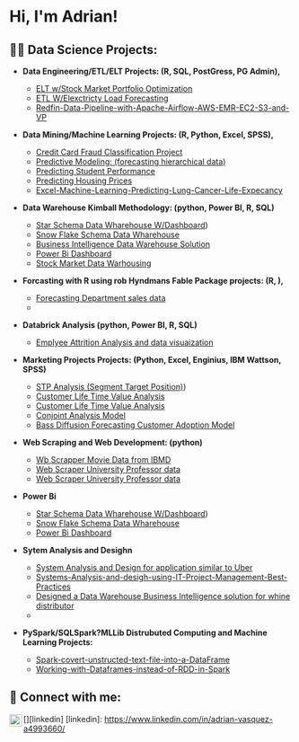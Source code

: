 
<h1>Hi, I'm Adrian! 

<h2>👨‍💻 Data Science Projects:</h2>

- <b> Data Engineering/ETL/ELT Projects: (R, SQL, PostGress, PG Admin),</b>
  - [ELT w/Stock Market Portfolio Optimization](https://github.com/avasquez9999/Stock-Market-ETL-and-Analytics-Project)
  - [ETL W/Elexctricty Load Forecasting](https://github.com/avasquez9999/SQL-AND-R-ETL-Project-Electricity-load-data-wharhousing-and-forecasting)   
  - [Redfin-Data-Pipeline-with-Apache-Airflow-AWS-EMR-EC2-S3-and-VP](https://github.com/avasquez9999/Redfin-Data-Pipeline-with-Apache-Airflow-AWS-EMR-EC2-S3-and-VPC)
    
- <b>Data Mining/Machine Learning Projects: (R, Python, Excel, SPSS),</b>
  - [Credit Card Fraud Classification Project](https://github.com/avasquez9999/CapStone-Project-Fraud-Dection-Using-R-and-Power-Bi-for-data-Viz)
  - [Predictive Modeling: (forecasting hierarchical data)](https://github.com/avasquez9999/Advanced-Forecasting-Project)
  - [Predicting Student Performance](https://github.com/avasquez9999/Predicting-Student-Performance)    
  - [Predicting Housing Prices](https://github.com/avasquez9999/Boston-Housing-predictive-modeling)
  - [Excel-Machine-Learning-Predicting-Lung-Cancer-Life-Expecancy](https://github.com/avasquez9999/Excel-Machine-Learning-Predicting-Lung-Cancer-Life-Expecancy)
    
- <b>Data Warehouse Kimball Methodology: (python, Power BI, R, SQL)</b>
  - [Star Schema Data Wharehouse W/Dashboard](https://github.com/avasquez9999/Data-Wharhousing-Star-Schema-witth-Interactive-Dashboard/blob/main/README.md))
  - [Snow Flake Schema Data Wharehouse](https://github.com/avasquez9999/Data-Wharhouse-Snowflake-Schema-witth--Interactive-Dashboard)
  - [Business Intelligence Data Warehouse Solution](https://github.com/avasquez9999/Data-Wharhousing-Business-Intelegence-System/upload/main)
  - [Power Bi Dashboard](https://github.com/avasquez9999/CapStone-Project-Fraud-Dection-Using-R-and-Power-Bi-for-data-Viz)
  - [Stock Market Data Warhousing](https://github.com/avasquez9999/Stock-Market-ETL-and-Analytics-Project)
    
- <b> Forcasting with R using rob Hyndmans Fable Package projects: (R, ),</b>
  - [Forecasting Department sales data](https://github.com/avasquez9999/Stock-Market-ETL-and-Analytics-Project)
  - 
- <b>Databrick Analysis (python, Power BI, R, SQL)</b>
  - [Emplyee Attrition Analysis and data visuaization](https://github.com/avasquez9999/Databrick-_SQL_and_Data_Visualization)

    
- <b>Marketing Projects Projects: (Python, Excel, Enginius, IBM Wattson, SPSS)</b>
  - [STP Analysis (Segment Target Position)](https://github.com/avasquez9999/Positon-Segment-Target-Marketing-Analysis))
  - [Customer Life Time Value Analysis](https://github.com/avasquez9999/Custermer-Life-Time-Value-Model)
  - [Customer Life Time Value Analysis](https://github.com/avasquez9999/Custermer-Life-Time-Value-Model)
  - [Conjoint Analysis Model](https://github.com/avasquez9999/Conjoint-Analysis)
  - [Bass Diffusion Forecasting Customer Adoption Model](https://github.com/avasquez9999/Marketing-Bass-Diffusion-Analysis)

- <b>Web Scraping and Web Development: (python)</b>
  - [Wb Scrapper Movie Data from IBMD ](https://github.com/avasquez9999/Several-Web-scraping-and-Web-aplication-Projectsject-3)
  - [Web Scraper University Professor data](https://github.com/avasquez9999/Several-Web-scraping-and-Web-aplication-Projectsject-3)
  - [Web Scraper University Professor data](https://github.com/avasquez9999/Several-Web-scraping-and-Web-aplication-Projectsject-3)
 
- <b>Power Bi</b>
  - [Star Schema Data Wharehouse W/Dashboard](https://github.com/avasquez9999/Data-Wharhousing-Star-Schema-witth-Interactive-Dashboard/blob/main/README.md))
  - [Snow Flake Schema Data Wharehouse](https://github.com/avasquez9999/Data-Wharhouse-Snowflake-Schema-witth--Interactive-Dashboard)
  - [Power Bi Dashboard](https://github.com/avasquez9999/CapStone-Project-Fraud-Dection-Using-R-and-Power-Bi-for-data-Viz)
   
- <b>Sytem Analysis and Desighn</b>
   - [System Analysis and Design for application similar to Uber](https://github.com/avasquez9999/System-Analysis-and-Disign-for-an-aplication-similar-to-Uber )
   - [Systems-Analysis-and-desigh-using-IT-Project-Management-Best-Practices](https://github.com/avasquez9999/Systems-Analysis-and-desigh-using-IT-Project-Management-Best-Practices)
   - [Designed a Data Warehouse Business Intelligence solution for whine distributor](https://github.com/avasquez9999/Data-Wharhousing-Business-Intelegence-System/upload/main)
   - 
- <b>PySpark/SQLSpark?MLLib Distrubuted Computing and Machine Learning Projects:</b>
   - [Spark-covert-unstructed-text-file-into-a-DataFrame](https://github.com/avasquez9999/Spark-covert-unstructed-text-file-into-a-DataFrame)
   - [Working-with-Dataframes-instead-of-RDD-in-Spark](https://github.com/avasquez9999/Working-with-Dataframes-instead-of-RDD-in-Spark)


<h2> 🤳 Connect with me:</h2>

[<img align="left" alt="JoshMadakor | LinkedIn" width="22px" src="https://cdn.jsdelivr.net/npm/simple-icons@v3/icons/linkedin.svg" />][linkedin]
[linkedin]: https://www.linkedin.com/in/adrian-vasquez-a4993660/




